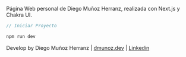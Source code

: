 Página Web personal de Diego Muñoz Herranz, realizada con Next.js y Chakra UI.

```js
// Iniciar Proyecto

npm run dev
```

Develop by Diego Muñoz Herranz | [dmunoz.dev](http://dmunoz.dev) | [Linkedin](https://www.linkedin.com/in/diego-mu%C3%B1oz-herranz-b03a42182/)
